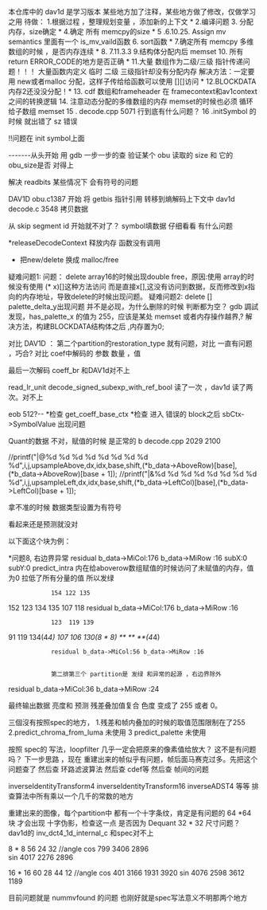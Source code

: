 本仓库中的 dav1d 是学习版本 某些地方加了注释，某些地方做了修改，仅做学习之用
待做：
1.根据过程 ，整理规划变量 ，添加新的上下文 *
2.编译问题 
3. 分配内存，size确定 *
4.确定 所有 memcpy的size *
5 .6.10.25. Assign mv semantics 里面有一个 is_mv_vaild函数 
6. sort函数 *
7.确定所有 memcpy 多维数组的时候 ，是否内存连续 *
8. 7.11.3.3
9.结构体分配内后 memset
10. 所有return ERROR_CODE的地方是否正确 *
11.大量 数组作为二级/三级 指针传递问题！！！ 大量函数内定义 临时 二级 三级指针却没有分配内存 
        解决方法：一定要用 new或者malloc 分配，这样子传给给函数可以使用 [][]访问 *
12.BLOCKDATA 内存2还没没分配！*
13. cdf 数组和frameheader 在 framecontext和av1context之间的转换逻辑
14. 注意动态分配的多维数组的内存 memset的时候也必须 循环给子数组 memset
15 . decode.cpp 5071 行到底有什么问题？
16 .initSymbol 的时候 就出错了 sz 错误

!!问题在 init symbol上面

-------从头开始 用 gdb 一步一步的查
验证某个 obu 读取的 size 和 它的 obu_size是否 对得上

解决 readbits 某些情况下 会有符号的问题

DAV1D obu.c1387 开始 将 getbis 指针引用 转移到熵解码上下文中
dav1d decode.c 3548 拷贝数据


从 skip segment id 开始就不对了？
symbol填数据 仔细看看 有什么问题

*releaseDecodeContext 释放内存 函数没有调用
* 把new/delete 换成 malloc/free

疑难问题1:
问题： delete array16的时候出现double free，原因:使用 array的时候没有使用 (* x)[]这种方法访问
而是直接x[],这没有访问到数据，反而修改到x指向的内存地址，导致delete的时候出现问题。
疑难问题2:
  delete [] palette_delta_y出现问题 并不是必现，为什么删除的时候 判断都为空？
  gdb 調試发现，has_palette_x 的值为 255，应该是某处 memset 或者内存操作越界,?
  解决方法，构建BLOCKDATA结构体之后 ,内存置为0;



对比 DAV1D ： 第二个partition的restoration_type 就有问题，对比 一直有问题 ，巧合?
对比 coef中解码的 参数 数量 ，值

最后一次解码 coeff_br 和DAV1d对不上

read_lr_unit    decode_signed_subexp_with_ref_bool 读了一次 ，dav1d 读了两次。对不上


eob 512?--
*检查 get_coeff_base_ctx
*检查 进入 错误的 block之后 sbCtx->SymbolValue 出现问题

Quant的数据 不对，赋值的时候 是正常的
b decode.cpp 2029 2100

//printf("|@%d %d %d %d %d %d %d %d %d",i,j,upsampleAbove,dx,idx,base,shift,(*b_data->AboveRow)[base],(*b_data->AboveRow)[base + 1]);
//printf("|&%d %d %d %d %d %d %d %d %d",i,j,upsampleLeft,dx,idx,base,shift,(*b_data->LeftCol)[base],(*b_data->LeftCol)[base + 1]);

拿不准的时候 数据类型设置为有符号



看起来还是预测就没对 

以下面这个块为例：


*问题8, 右边界异常
residual b_data->MiCol:176 b_data->MiRow :16 subX:0 subY:0
predict_intra 内在给aboverow数组赋值的时候访问了未赋值的内存，值为0  拉低了所有分量的值 所以发绿



		        154 122 135
152 123 134		135 107 118
				residual b_data->MiCol:176 b_data->MiRow :16 
				
				
		        123  119 139
				
91 119 134(4*4) 107 106 130(8 * 8)
**  **  **(4*4)			
				
				residual b_data->MiCol:56 b_data->MiRow :16
				
				
				第二排第三个 partition是 发绿 和异常的起源 ，右边界除外


residual b_data->MiCol:36 b_data->MiRow :24

  最终输出数据 亮度和 预测 残差叠加值复合 色度 变成了 255 或者 0。


  三個沒有按照spec的地方，
  1.残差和帧内叠加的时候的取值范围限制在了255
  2.predict_chroma_from_luma 未使用
  3 predict_palette 未使用

按照 spec的 写法，loopfilter 几乎一定会把原来的像素值给放大？ 这不是有问题吗？
下一步思路 ，现在 重建出来的帧似乎有问题，帧后面马赛克过多。先把这个问题查了
然后查 环路滤波算法
然后查 cdef等 
然后查 帧间的问题

inverseIdentityTransform4
inverseIdentityTransform16
inverseADST4 等等 排查算法中所有乘以一个几千的常数的地方

重建出来的图像，每个partition中 都有一个十字条纹，肯定是有问题的
64 *64 块 才会出现 十字伪影，检查这一点 是否因为 Dequant 32 * 32 尺寸问题？
dav1d的 inv_dct4_1d_internal_c  和spec对不上   

8 * 8	      56	  24	  32					//angle
cos	        799	  3406	2896					
sin	        4017	2276	2896		


  16 * 16	  60	28	  44	  12   //angle
  cos	      401	3166	1931	3920
  sin	     4076	2598	3612	1189


  目前问题就是 nummvfound 的问题 也刚好就是spec写法意义不明那两个地方
